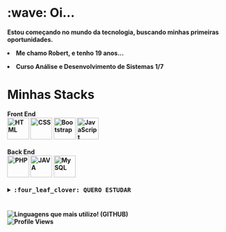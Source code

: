   <div align="left">
    <h1 border="none"> :wave: Oi...</h1>
    <p><b>Estou começando no mundo da tecnologia, buscando minhas primeiras oportunidades.</b></p>
  <p align="left"><li><b>Me chamo Robert, e tenho 19 anos...</b><b></li></p>
  <p align="left"><li><b>Curso Análise e Desenvolvimento de Sistemas 1/7 </b><b></li></p>
  
 </div>
  <h1>Minhas Stacks</h1>
 <div align="left">
        <b> Front End <b>
          <br>
      <img src="https://cdn.jsdelivr.net/gh/devicons/devicon/icons/html5/html5-original.svg" width="50px" title="HTML"/>
      <img src="https://cdn.jsdelivr.net/gh/devicons/devicon/icons/css3/css3-original.svg" width="50px" title="CSS"/>
      <img src="https://cdn.jsdelivr.net/gh/devicons/devicon/icons/bootstrap/bootstrap-original.svg" width="50px" title="Bootstrap"/>
      <img src="https://cdn.jsdelivr.net/gh/devicons/devicon/icons/javascript/javascript-original.svg" width="50px" title="JavaScript"/>
          <br>
          <br>
          <b> Back End <b>
            <br>
      <img src="https://cdn.jsdelivr.net/gh/devicons/devicon/icons/php/php-plain.svg" width="50px" title="PHP"/>
      <img src="https://cdn.jsdelivr.net/gh/devicons/devicon/icons/java/java-original.svg"  width="50px" title="JAVA"/>
      <img src="https://cdn.jsdelivr.net/gh/devicons/devicon/icons/mysql/mysql-original-wordmark.svg" width="50px" title="MySQL"/>
 </div>
  <br>
 <div align="left">
    <details>
      <summary><samp>:four_leaf_clover: QUERO ESTUDAR </samp></summary>
      <br>
      <samp>
      <img src="https://cdn.jsdelivr.net/gh/devicons/devicon/icons/csharp/csharp-original.svg" width="50px" title="C#"/>
      <img src="https://cdn.jsdelivr.net/gh/devicons/devicon/icons/nodejs/nodejs-original.svg" width="50px" title="NodeJS"/>
      </samp>
    </details>
 </div>
          
 <h1></h1>
          
 <div>
      <img src="https://github-readme-stats.vercel.app/api/top-langs/?username=robertdiniz&layout=compact&theme=omni" display="block" margin="0" title="Linguagens que mais utilizo! (GITHUB)">
 </div>
      <img src="https://komarev.com/ghpvc/?username=robertdiniz&label=Profile%20views&color=218a45&style=flat" alt="Profile Views"/>

